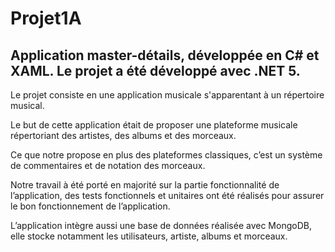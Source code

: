 # Projet1A
## Application master-détails, développée en C# et XAML. Le projet a été développé avec .NET 5.

Le projet consiste en une application musicale s'apparentant à un répertoire musical.  

Le but de cette application était de proposer une plateforme musicale répertoriant des artistes, des albums et des morceaux.  

Ce que notre propose en plus des plateformes classiques, c’est un système de commentaires et de notation des morceaux.  

Notre travail à été porté en majorité sur la partie fonctionnalité de l’application, des tests fonctionnels et unitaires ont été réalisés pour assurer le bon fonctionnement de l’application.  

L’application intègre aussi une base de données réalisée avec MongoDB, elle stocke notamment les utilisateurs, artiste, albums et morceaux.

